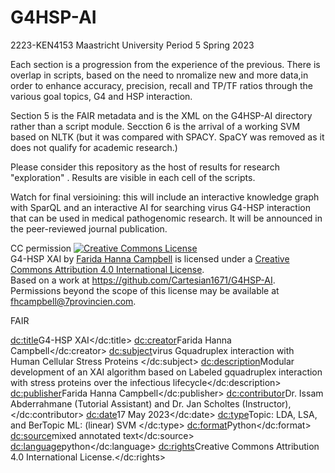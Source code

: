 # G4HSP-AI
2223-KEN4153 Maastricht University Period 5 Spring 2023

Each section is a progression from the experience of the previous.
There is overlap in  scripts, based on the need to nromalize new and more data,in order to enhance accuracy, precision, recall and TP/TF ratios through the various goal topics, G4 and HSP interaction.

Section 5 is the FAIR metadata  and is the XML on the G4HSP-AI directory rather than  a script module.
Secction 6 is the arrival of a working SVM based on NLTK (but it was compared with SPACY.  SpaCY was removed as it does not qualify for academic research.)

Please consider this repository as the host of results for research "exploration" .
Results are visible in each cell of the scripts.


Watch for  final versioining:  this will include an interactive knowledge graph with SparQL and an interactive AI for searching virus G4-HSP interaction that can be used in medical pathogenomic research.  It will be announced in the  peer-reviewed journal publication. 

CC permission
<a rel="license" href="http://creativecommons.org/licenses/by/4.0/"><img alt="Creative Commons License" style="border-width:0" src="https://i.creativecommons.org/l/by/4.0/88x31.png" /></a><br /><span xmlns:dct="http://purl.org/dc/terms/" href="http://purl.org/dc/dcmitype/Text" property="dct:title" rel="dct:type">G4-HSP XAI</span> by <a xmlns:cc="http://creativecommons.org/ns#" href="g4HSP.bio" property="cc:attributionName" rel="cc:attributionURL">Farida Hanna Campbell</a> is licensed under a <a rel="license" href="http://creativecommons.org/licenses/by/4.0/">Creative Commons Attribution 4.0 International License</a>.<br />Based on a work at <a xmlns:dct="http://purl.org/dc/terms/" href="https://github.com/Cartesian1671/G4HSP-AI" rel="dct:source">https://github.com/Cartesian1671/G4HSP-AI</a>.<br />Permissions beyond the scope of this license may be available at <a xmlns:cc="http://creativecommons.org/ns#" href="fhcampbell@7provincien.com" rel="cc:morePermissions">fhcampbell@7provincien.com</a>.


FAIR
<?xml version="1.0" encoding="UTF-8"?>

<metadata
xmlns:xsi="http://www.w3.org/2001/XMLSchema-instance"
xmlns:dc="http://purl.org/dc/elements/1.1/">
<dc:title>G4-HSP XAI</dc:title>
<dc:creator>Farida Hanna Campbell</dc:creator>
<dc:subject>virus Gquadruplex interaction with Human Cellular Stress Proteins  </dc:subject>
<dc:description>Modular development of an XAI algorithm based on
Labeled gquadruplex interaction with stress proteins over the infectious lifecycle</dc:description>
<dc:publisher>Farida Hanna Campbell</dc:publisher>
<dc:contributor>Dr. Issam Abderrahmane (Tutorial Assistant) and Dr. Jan Scholtes (Instructor), </dc:contributor>
<dc:date>17 May 2023</dc:date>
<dc:type>Topic: LDA, LSA, and BerTopic  ML: (linear) SVM </dc:type>
<dc:format>Python</dc:format>
<dc:source>mixed annotated text</dc:source>
<dc:language>python</dc:language>
<dc:rights>Creative Commons Attribution 4.0 International License.</dc:rights>

</metadata>
